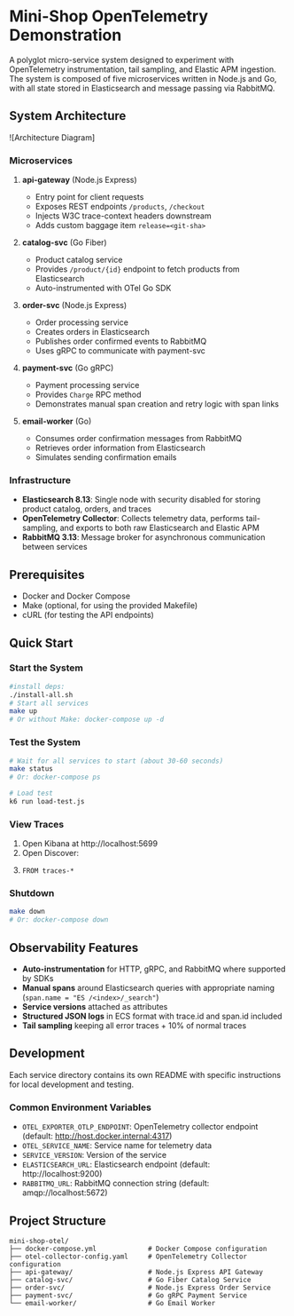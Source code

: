 # Mini-Shop OpenTelemetry Demonstration

A polyglot micro-service system designed to experiment with OpenTelemetry instrumentation, tail sampling, and Elastic APM ingestion. The system is composed of five microservices written in Node.js and Go, with all state stored in Elasticsearch and message passing via RabbitMQ.

## System Architecture

![Architecture Diagram]

### Microservices

1. **api-gateway** (Node.js Express)
   - Entry point for client requests
   - Exposes REST endpoints `/products`, `/checkout`
   - Injects W3C trace-context headers downstream
   - Adds custom baggage item `release=<git-sha>`

2. **catalog-svc** (Go Fiber)
   - Product catalog service
   - Provides `/product/{id}` endpoint to fetch products from Elasticsearch
   - Auto-instrumented with OTel Go SDK

3. **order-svc** (Node.js Express)
   - Order processing service
   - Creates orders in Elasticsearch
   - Publishes order confirmed events to RabbitMQ
   - Uses gRPC to communicate with payment-svc

4. **payment-svc** (Go gRPC)
   - Payment processing service
   - Provides `Charge` RPC method
   - Demonstrates manual span creation and retry logic with span links

5. **email-worker** (Go)
   - Consumes order confirmation messages from RabbitMQ
   - Retrieves order information from Elasticsearch
   - Simulates sending confirmation emails

### Infrastructure

- **Elasticsearch 8.13**: Single node with security disabled for storing product catalog, orders, and traces
- **OpenTelemetry Collector**: Collects telemetry data, performs tail-sampling, and exports to both raw Elasticsearch and Elastic APM
- **RabbitMQ 3.13**: Message broker for asynchronous communication between services

## Prerequisites

- Docker and Docker Compose
- Make (optional, for using the provided Makefile)
- cURL (for testing the API endpoints)

## Quick Start

### Start the System

```bash
#install deps:
./install-all.sh
# Start all services
make up
# Or without Make: docker-compose up -d
```

### Test the System

```bash
# Wait for all services to start (about 30-60 seconds)
make status
# Or: docker-compose ps

# Load test
k6 run load-test.js
```

### View Traces

1. Open Kibana at http://localhost:5699
2. Open Discover:
3. ```
   FROM traces-*
   ```
   

### Shutdown

```bash
make down
# Or: docker-compose down
```

## Observability Features

- **Auto-instrumentation** for HTTP, gRPC, and RabbitMQ where supported by SDKs
- **Manual spans** around Elasticsearch queries with appropriate naming (`span.name = "ES /<index>/_search"`)
- **Service versions** attached as attributes
- **Structured JSON logs** in ECS format with trace.id and span.id included
- **Tail sampling** keeping all error traces + 10% of normal traces

## Development

Each service directory contains its own README with specific instructions for local development and testing.

### Common Environment Variables

- `OTEL_EXPORTER_OTLP_ENDPOINT`: OpenTelemetry collector endpoint (default: http://host.docker.internal:4317)
- `OTEL_SERVICE_NAME`: Service name for telemetry data
- `SERVICE_VERSION`: Version of the service
- `ELASTICSEARCH_URL`: Elasticsearch endpoint (default: http://localhost:9200)
- `RABBITMQ_URL`: RabbitMQ connection string (default: amqp://localhost:5672)

## Project Structure

```
mini-shop-otel/
├── docker-compose.yml             # Docker Compose configuration
├── otel-collector-config.yaml     # OpenTelemetry Collector configuration
├── api-gateway/                   # Node.js Express API Gateway
├── catalog-svc/                   # Go Fiber Catalog Service
├── order-svc/                     # Node.js Express Order Service
├── payment-svc/                   # Go gRPC Payment Service
└── email-worker/                  # Go Email Worker
```
